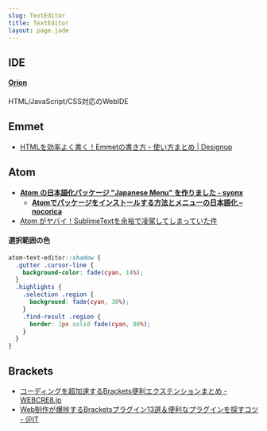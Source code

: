 ```yaml
---
slug: TextEditor
title: TextEditor
layout: page.jade
---
```


## IDE

#### [Orion](http://eclipse.org/orion/)
HTML/JavaScript/CSS対応のWebIDE


## Emmet
- [HTMLを効率よく書く！Emmetの書き方・使い方まとめ | Designup](http://designup.jp/html-emmet-307/)


## Atom
- __[Atom の日本語化パッケージ "Japanese Menu" を作りました - syonx](http://syonx.hatenablog.com/entry/2015/04/06/233111)__
    - __[Atomでパッケージをインストールする方法とメニューの日本語化 – nocorica](http://blog.nocorica.jp/2015/03/atom-package-install/)__
- [Atom がヤバイ！SublimeTextを余裕で凌駕してしまっていた件](http://www.geeks-dev.com/atom-%E3%81%8C%E3%83%A4%E3%83%90%E3%82%A4%EF%BC%81sublimetext%E3%82%92%E4%BD%99%E8%A3%95%E3%81%A7%E5%87%8C%E9%A7%95%E3%81%97%E3%81%A6%E3%81%97%E3%81%BE%E3%81%A3%E3%81%A6%E3%81%84%E3%81%9F%E4%BB%B6/)

#### 選択範囲の色
```scss
atom-text-editor::shadow {
  .gutter .cursor-line {
    background-color: fade(cyan, 14%);
  }
  .highlights {
    .selection .region {
      background: fade(cyan, 30%);
    }
    .find-result .region {
      border: 1px solid fade(cyan, 80%);
    }
  }
}
```

## Brackets
- [コーディングを超加速するBrackets便利エクステンションまとめ - WEBCRE8.jp](http://webcre8.jp/collect/brackets-extension-coding.html)
- [Web制作が爆捗するBracketsプラグイン13選＆便利なプラグインを探すコツ - ＠IT](http://www.atmarkit.co.jp/ait/articles/1503/20/news130.html)
